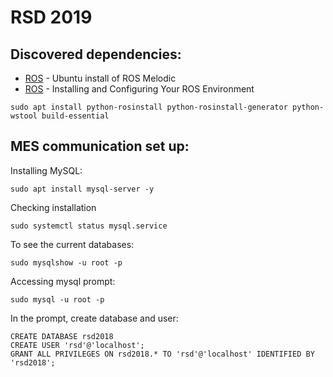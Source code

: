 # RSD 2019
## Discovered dependencies:
* [ROS](http://wiki.ros.org/melodic/Installation/Ubuntu#Installation) - Ubuntu install of ROS Melodic
* [ROS](http://wiki.ros.org/ROS/Tutorials/InstallingandConfiguringROSEnvironment) - Installing and Configuring Your ROS Environment
    
```
sudo apt install python-rosinstall python-rosinstall-generator python-wstool build-essential
```
  
## MES communication set up:   
Installing MySQL:
```
sudo apt install mysql-server -y
```

Checking installation
```
sudo systemctl status mysql.service
```
To see the current databases:
```
sudo mysqlshow -u root -p 
```

Accessing mysql prompt:
```
sudo mysql -u root -p
```
In the prompt, create database and user:

```
CREATE DATABASE rsd2018
CREATE USER 'rsd'@'localhost';
GRANT ALL PRIVILEGES ON rsd2018.* TO 'rsd'@'localhost' IDENTIFIED BY 'rsd2018';
```
